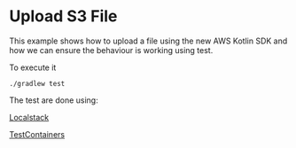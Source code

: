 # Upload S3 File

This example shows how to upload a file using the new AWS Kotlin SDK and how we can
ensure the behaviour is working using test.

To execute it
```shell
./gradlew test
```

The test are done using:

[Localstack](https://github.com/localstack/localstack)

[TestContainers](https://github.com/testcontainers)

